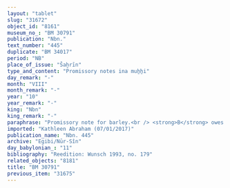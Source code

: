 ```yaml
---
layout: "tablet"
slug: "31672"
object_id: "8161"
museum_no_: "BM 30791"
publication: "Nbn."
text_number: "445"
duplicate: "BM 34017"
period: "NB"
place_of_issue: "Šaḫrīn"
type_and_content: "Promissory notes ina muẖẖi"
day_remark: "-"
month: "VIII"
month_remark: "-"
year: "10"
year_remark: "-"
king: "Nbn"
king_remark: "-"
paraphrase: "Promissory note for barley.<br /> <strong>B</strong> owes 66;3.2.0 (kor) of barley to <strong>A</strong>, to be delivered in their full amount (<em>gamru</em>) in Ayyār (II). Delivery is due on the creditor&#39;s plot of land (<em>bītu</em>) at the Borsippa canal. This barley was given (to <strong>B</strong>) (<em>nadānu</em>, G Stat) to buy seeds and pay for the maintenance of the farmers (<em>ikkaru</em>). Names of 3 witnesses and the scribe: Nergal-uballiṭ/Nab&ucirc;-bān-ahi.<br /> <br /> <strong>A</strong> = Iddin-Marduk/Iqī&scaron;āya//Nūr-S&icirc;n; <strong>B</strong> = Nergalahu-iddin/Ahhea"
imported: "Kathleen Abraham (07/01/2017)"
publication_name: "Nbn. 445"
archive: "Egibi/Nūr-Sîn"
day_babylonian_: "11"
bibliography: "Reedition: Wunsch 1993, no. 179"
related_objects: "8181"
title: "BM 30791"
previous_item: "31675"
---
```


